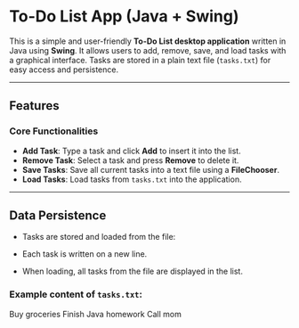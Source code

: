 #  To-Do List App (Java + Swing)

This is a simple and user-friendly **To-Do List desktop application** written in Java using **Swing**. It allows users to add, remove, save, and load tasks with a graphical interface. Tasks are stored in a plain text file (`tasks.txt`) for easy access and persistence.

---

##  Features

###  Core Functionalities
- **Add Task**: Type a task and click **Add** to insert it into the list.
- **Remove Task**: Select a task and press **Remove** to delete it.
- **Save Tasks**: Save all current tasks into a text file using a **FileChooser**.
- **Load Tasks**: Load tasks from `tasks.txt` into the application.

---

##  Data Persistence

- Tasks are stored and loaded from the file:

- Each task is written on a new line.
- When loading, all tasks from the file are displayed in the list.

### Example content of `tasks.txt`:
Buy groceries
Finish Java homework
Call mom
